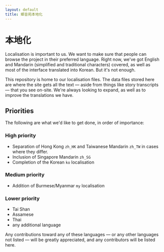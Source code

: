 ```yaml
---
layout: default
title: 鄉音苑本地化
---
```


# 本地化

Localisation is important to us. We want to make sure that people can browse the project in their preferred language. Right now, we've got English and Mandarin (simplified and traditional characters) covered, as well as most of the interface translated into Korean. But it's not enough.

This repository is home to our localisation files. The data files stored here are where the site gets all the text — aside from things like story transcripts — that you see on-site. We're always looking to expand, as well as to improve the translations we have.

## Priorities

The following are what we'd like to get done, in order of importance:

### High priority

- Separation of Hong Kong `zh_HK` and Taiwanese Mandarin `zh_TW` in cases where they differ.
- Inclusion of Singapore Mandarin `zh_SG`
- Completion of the Korean `ko` localisation

### Medium priority

- Addition of Burmese/Myanmar `my` localisation

### Lower priority

- Tai Shan
- Assamese
- Thai
- any additional language

Any contributions toward any of these languages — or any other languages not listed — will be greatly appreciated, and any contributors will be listed here.
